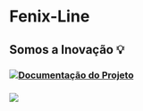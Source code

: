 # Fenix-Line
## Somos a Inovação 💡
### [![Documentação do Projeto](https://drive.google.com/file/d/1jQSNwgn_RywSfErUQI98dllFn94yZamb/preview?width=640&height=480?allow=autoplay)](https://docs.google.com/document/d/1RwpncYXB1tU8THLkagYiqO1Zj70dbSMnq2LRSuVK-MY/edit) 
<div> 
 
  <h3><a href="https://www.instagram.com/_fenix_line_/" target="_blank"><img src="https://img.shields.io/badge/-Instagram-%23E4405F?style=for-the-badge&logo=instagram&logoColor=white" target="_blank"></a> </h3
    </div>
    
